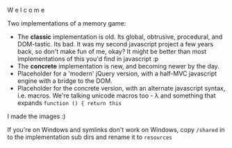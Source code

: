 W e l c o m e

Two implementations of a memory game:

- The **classic** implementation is old.  Its global, obtrusive, procedural, and DOM-tastic.  Its bad.  It was my second javascript project a few years back, so don't make fun of me, okay?  It might be better than most implementations of this you'd find in javascript :p
- The **concrete** implementation is new, and becoming newer by the day.
- Placeholder for a 'modern' jQuery version, with a half-MVC javascript engine with a bridge to the DOM.
- Placeholder for the concrete version, with an alternate javascript syntax, i.e. macros. We're talking unicode macros too - λ and something that expands `function () { return this`

I made the images :)  

If you're on Windows and symlinks don't work on Windows, copy `/shared` in to the implementation sub dirs and rename it to `resources`